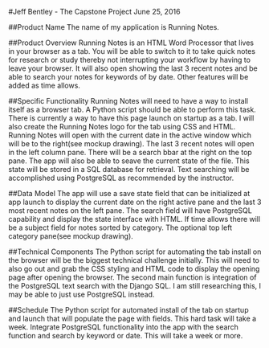 #Jeff Bentley - The Capstone Project
June 25, 2016

##Product Name
The name of my application is Running Notes.

##Product Overview
Running Notes is an HTML Word Processor that lives in your browser as a tab. You will be able to switch to it to take quick notes for research or study thereby not interrupting your workflow by having to leave your browser. It will also open showing the last 3 recent notes and be able to search your notes for keywords of by date. Other features will be added as time allows. 

##Specific Functionality
Running Notes will need to have a way to install itself as a browser tab. A Python script should be able to perform this task. There is currently a way to have this page launch on startup as a tab. I will also create the Running Notes logo for the tab using CSS and HTML. Running Notes will open with the current date in the active window which will be to the right(see mockup drawing). The last 3 recent notes will open in the left column pane. There will be a search bbar at the right on the top pane. The app will also be able to seave the current state of the file. This state will be stored in a SQL database for retrieval. Text searching will be accomplished using PostgreSQL as recommended by the instructor. 

##Data Model
The app will use a save state field that can be initialized at app launch to display the current date on the right active pane and the last 3 most recent notes on the left pane. The search field will have PostgreSQL capability and display the state interface with HTML. If time allows there will be a subject field for notes sorted by category. The optional top left category pane(see mockup drawing).

##Technical Components
The Python script for automating the tab install on the browser will be the biggest technical challenge initially. This will need to also go out and grab the CSS styling and HTML code to display the opening page after opening the browser. The second main function is integration of the PostgreSQL text search with the Django SQL. I am still researching this, I may be able to just use PostgreSQL instead.

##Schedule
The Python script for automated install of the tab on startup and launch that will populate the page with fields. This hard task will take a week.
Integrate PostgreSQL functionality into the app with the search function and search by keyword or date. This will take a week or more.


